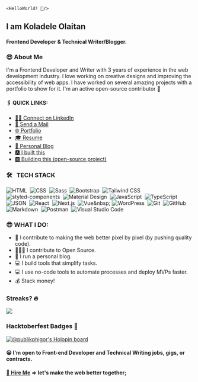 `<HelloWorld! 👋/>`

## I am Koladele Olaitan

#### Frontend Developer & Technical Writer/Blogger.

### 😎 About Me
I'm a Frontend Developer and Writer with 3 years of experience in the web development industry. I love working on creative designs and improving the accessibility of web apps. I have worked on several amazing projects with a portfolio to show for it.
I'm an active open-source contributor 🚀

#### 🖇️ QUICK LINKS:

- [👨‍🏫 Connect on LinkedIn](https://www.linkedin.com/in/koladeleolaitan/)
- [📩 Send a Mail](mailto:koladeleolaitan@gmail.com)
- [🌐 Portfolio](https://koladeleolaitan.com/)
- [🎓 Resume](https://koladele-resume.netlify.app/)
- [📝 Personal Blog](https://publikphigor.me/blog/)
- [🅰 I built this](https://publikphigor-web-agency.netlify.app/)
- [🅱 Building this (open-source project)](https://cryptodyor.vercel.app/)

### 🛠 &nbsp; TECH STACK
![HTML](https://img.shields.io/badge/HTML5-E34F26?style=for-the-badge&logo=html5&logoColor=white)&nbsp;
![CSS](https://img.shields.io/badge/CSS3-1572B6?style=for-the-badge&logo=css3&logoColor=white)&nbsp;
![Sass](https://img.shields.io/badge/Sass-CC6699?style=for-the-badge&logo=sass&logoColor=white)&nbsp;
![Bootstrap](https://img.shields.io/badge/Bootstrap-563D7C?style=for-the-badge&logo=bootstrap&logoColor=white)&nbsp;
![Tailwind CSS](https://img.shields.io/badge/Tailwind_CSS-38B2AC?style=for-the-badge&logo=tailwind-css&logoColor=white)&nbsp;
![styled-components](https://img.shields.io/badge/styled--components-DB7093?style=for-the-badge&logo=styled-components&logoColor=white)&nbsp;
![Material Design](https://img.shields.io/badge/material%20design-757575?style=for-the-badge&logo=material%20design&logoColor=white)&nbsp;
![JavaScript](https://img.shields.io/badge/JavaScript-323330?style=for-the-badge&logo=javascript&logoColor=F7DF1E)&nbsp;
![TypeScript](https://img.shields.io/badge/TypeScript-007ACC?style=for-the-badge&logo=typescript&logoColor=white)&nbsp;
![JSON](https://img.shields.io/badge/json-5E5C5C?style=for-the-badge&logo=json&logoColor=white)&nbsp;
![React](https://img.shields.io/badge/React-20232A?style=for-the-badge&logo=react&logoColor=61DAFB)&nbsp;
![Next.js](https://img.shields.io/badge/next.js-000000?style=for-the-badge&logo=nextdotjs&logoColor=white)&nbsp;
![Vue]([https://img.shields.io/badge/next.js-000000?style=for-the-badge&logo=nextdotjs&logoColor=white](https://img.shields.io/badge/Vue.js-35495E?style=for-the-badge&logo=vuedotjs&logoColor=4FC08D))&nbsp;
![WordPress](https://img.shields.io/badge/Wordpress-21759B?style=for-the-badge&logo=wordpress&logoColor=white)&nbsp;
![Git](https://img.shields.io/badge/GIT-E44C30?style=for-the-badge&logo=git&logoColor=white)&nbsp;
![GitHub](https://img.shields.io/badge/GitHub-100000?style=for-the-badge&logo=github&logoColor=white)&nbsp;
![Markdown](https://img.shields.io/badge/Markdown-000000?style=for-the-badge&logo=markdown&logoColor=white)&nbsp;
![Postman](https://img.shields.io/badge/Postman-FF6C37?style=for-the-badge&logo=Postman&logoColor=white)&nbsp;
![Visual Studio Code](https://img.shields.io/badge/VSCode-0078D4?style=for-the-badge&logo=visual%20studio%20code&logoColor=white)&nbsp;

### 😎 WHAT I DO:

- 🚀 I contribute to making the web better pixel by pixel (by pushing quality code).
- 👨🏿‍💻 I contribute to Open Source.
- 📝 I run a personal blog.
- 💻 I build tools that simplify tasks.
- 💻 I use no-code tools to automate processes and deploy MVPs faster.
- 💰 Stack money!

### Streaks? 🔥

![](https://github-readme-streak-stats.herokuapp.com/?user=publikphigor)

### Hacktoberfest Badges 🚀

[![@publikphigor's Holopin board](https://holopin.me/publikphigor)](https://holopin.io/@publikphigor)

#### 😀 I'm open to Front-end Developer and Technical Writing jobs, gigs, or contracts.

#### [📩 Hire Me](mailto:koladeleolaitan@gmail.com) => let's make the web better together;
